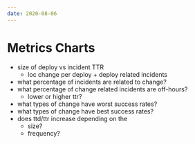 ```yaml
---
date: 2020-08-06
---
```


# Metrics Charts

- size of deploy vs incident TTR
  - loc change per deploy + deploy related incidents
- what percentage of incidents are related to change?
- what percentage of change related incidents are off-hours?
  - lower or higher ttr?
- what types of change have worst success rates?
- what types of change have best success rates?
- does ttd/ttr increase depending on the
  - size?
  - frequency?
